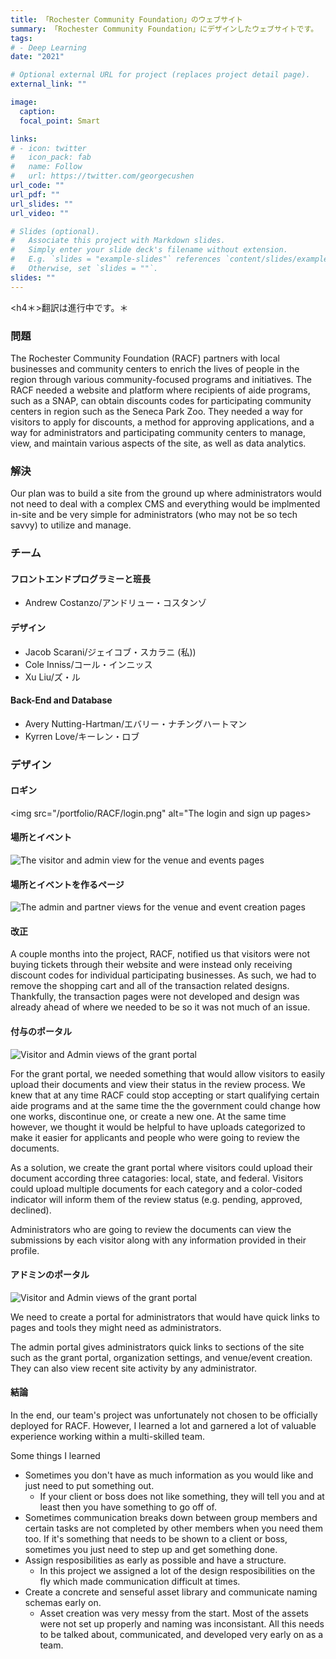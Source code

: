 ```yaml
---
title: 「Rochester Community Foundation」のウェブサイト
summary: 「Rochester Community Foundation」にデザインしたウェブサイトです。
tags:
# - Deep Learning
date: "2021"

# Optional external URL for project (replaces project detail page).
external_link: ""

image:
  caption: 
  focal_point: Smart

links:
# - icon: twitter
#   icon_pack: fab
#   name: Follow
#   url: https://twitter.com/georgecushen
url_code: ""
url_pdf: ""
url_slides: ""
url_video: ""

# Slides (optional).
#   Associate this project with Markdown slides.
#   Simply enter your slide deck's filename without extension.
#   E.g. `slides = "example-slides"` references `content/slides/example-slides.md`.
#   Otherwise, set `slides = ""`.
slides: ""
---
```


<h4＊>翻訳は進行中です。＊<h4>

<h3>問題</h3>

The Rochester Community Foundation (RACF) partners with local businesses and community centers to enrich the lives of people in the region through various community-focused programs and initiatives. The RACF needed a website and platform where recipients of aide programs, such as a SNAP, can obtain discounts codes for participating community centers in region such as the Seneca Park Zoo. They needed a way for visitors to apply for discounts, a method for approving applications, and a way for administrators and participating community centers to manage, view, and maintain various aspects of the site, as well as data analytics.

<h3>解決</h3>

Our plan was to build a site from the ground up where administrators would not need to deal with a complex CMS and everything would be implmented in-site and be very simple for administrators (who may not be so tech savvy) to utilize and manage.

<h3>チーム</h3>

<h4>フロントエンドプログラミーと班長</h4>

  - Andrew Costanzo/アンドリュー・コスタンゾ

<h4>デザイン</h4>

  - Jacob Scarani/ジェイコブ・スカラニ (私))
  - Cole Inniss/コール・インニッス
  - Xu Liu/ズ・ル

<h4>Back-End and Database</h4>

  - Avery Nutting-Hartman/エバリー・ナチングハートマン
  - Kyrren Love/キーレン・ロブ

<h3>デザイン</h3>

<h4>ロギン</h4>

<img src="/portfolio/RACF/login.png" alt="The login and sign up pages>

<h4>場所とイベント</h4>

<img src="/portfolio/RACF/event-venue.png" alt="The visitor and admin view for the venue and events pages">

<h4>場所とイベントを作るページ</h4>

<img src="/portfolio/RACF/create.png" alt="The admin and partner views for the venue and event creation pages">

<h4>改正</h4>

A couple months into the project, RACF, notified us that visitors were not buying tickets through their website and were instead only receiving discount codes for individual participating businesses. As such, we had to remove the shopping cart and all of the transaction related designs. Thankfully, the transaction pages were not developed and design was already ahead of where we needed to be so it was not much of an issue.

<h4>付与のポータル</h4>

<img src="/portfolio/RACF/grant.png" alt="Visitor and Admin views of the grant portal">

For the grant portal, we needed something that would allow visitors to easily upload their documents and view their status in the review process. We knew that at any time RACF could stop accepting or start qualifying certain aide programs and at the same time the the government could change how one works, discontinue one, or create a new one. At the same time however, we thought it would be helpful to have uploads categorized to make it easier for applicants and people who were going to review the documents.

As a solution, we create the grant portal where visitors could upload their document according three catagories: local, state, and federal. Visitors could upload multiple documents for each category and a color-coded indicator will inform them of the review status (e.g. pending, approved, declined).

Administrators who are going to review the documents can view the submissions by each visitor along with any information provided in their profile.

<h4> アドミンのポータル</h4>

<img src="/portfolio/RACF/admin.png" alt="Visitor and Admin views of the grant portal">

We need to create a portal for administrators that would have quick links to pages and tools they might need as administrators.

The admin portal gives administrators quick links to sections of the site such as the grant portal, organization settings, and venue/event creation. They can also view recent site activity by any administrator.

<h4>結論</h4>

In the end, our team's project was unfortunately not chosen to be officially deployed for RACF. However, I learned a lot and garnered a lot of valuable experience working within a multi-skilled team. 

Some things I learned
- Sometimes you don't have as much information as you would like and just need to put something out. 
  - If your client or boss does not like something, they will tell you and at least then you have something to go off of.
- Sometimes communication breaks down between group members and certain tasks are not completed by other members when you need them too. If it's something that needs to be shown to a client or boss, sometimes you just need to step up and get something done.
- Assign resposibilities as early as possible and have a structure. 
  - In this project we assigned a lot of the design resposibilities on the fly which made communication difficult at times.
- Create a concrete and senseful asset library and communicate naming schemas early on. 
  - Asset creation was very messy from the start. Most of the assets were not set up properly and naming was inconsistant. All this needs to be talked about, communicated, and developed very early on as a team.